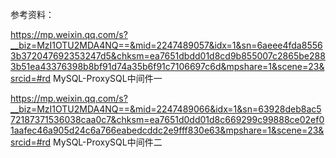 参考资料：

https://mp.weixin.qq.com/s?__biz=MzI1OTU2MDA4NQ==&mid=2247489057&idx=1&sn=6aeee4fda85563b372047692353247d5&chksm=ea7651dbdd01d8cd9b855007c2865be2883b51ea43376398b8bf91d74a35b6f91c7106697c6d&mpshare=1&scene=23&srcid=#rd  MySQL-ProxySQL中间件一

https://mp.weixin.qq.com/s?__biz=MzI1OTU2MDA4NQ==&mid=2247489066&idx=1&sn=63928deb8ac572187371536038caa0c7&chksm=ea7651d0dd01d8c669299c99888ce02ef01aafec46a905d24c6a766eabedcddc2e9fff830e63&mpshare=1&scene=23&srcid=#rd  MySQL-ProxySQL中间件二
